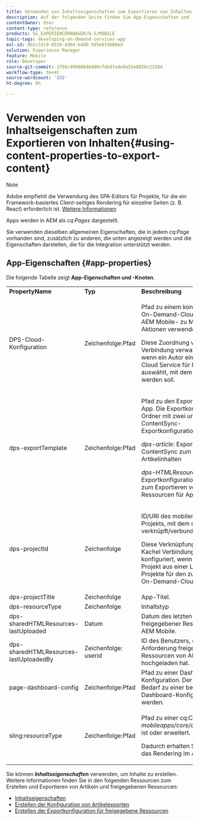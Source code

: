 ```yaml
---
title: Verwenden von Inhaltseigenschaften zum Exportieren von Inhalten
description: Auf der folgenden Seite finden Sie App-Eigenschaften und -Knoten.
contentOwner: User
content-type: reference
products: SG_EXPERIENCEMANAGER/6.5/MOBILE
topic-tags: developing-on-demand-services-app
exl-id: db1c33c9-8539-436d-b4d0-3d5e6fd688ed
solution: Experience Manager
feature: Mobile
role: Developer
source-git-commit: 1f56c99980846400cfde8fa4e9a55e885bc2258d
workflow-type: tm+mt
source-wordcount: '332'
ht-degree: 9%

---
```


# Verwenden von Inhaltseigenschaften zum Exportieren von Inhalten{#using-content-properties-to-export-content}

>[!NOTE]
>
>Adobe empfiehlt die Verwendung des SPA-Editors für Projekte, für die ein Framework-basiertes Client-seitiges Rendering für einzelne Seiten (z. B. React) erforderlich ist. [Weitere Informationen](/help/sites-developing/spa-overview.md)

Apps werden in AEM als *cq:Pages* dargestellt.

Sie verwenden dieselben allgemeinen Eigenschaften, die in jedem *cq:Page* vorhanden sind, zusätzlich zu anderen, die unten angezeigt werden und die Eigenschaften darstellen, die für die Integration unterstützt werden.

## App-Eigenschaften {#app-properties}

Die folgende Tabelle zeigt **App-Eigenschaften und -Knoten**.

<table>
 <tbody>
  <tr>
   <td><strong>PropertyName</strong></td>
   <td><strong>Typ</strong></td>
   <td><strong>Beschreibung</strong></td>
  </tr>
  <tr>
   <td>DPS-Cloud-Konfiguration</td>
   <td>Zeichenfolge:Pfad</td>
   <td><p>Pfad zu einem konfigurierten mobilen On-Demand-Cloud Service. Wird für AEM Mobile- zu Mobile-On-Demand-Aktionen verwendet (API-Aufruf)</p> <p>Diese Zuordnung wird über die Kachel Verbindung verwalten konfiguriert, wenn ein Autor einen On-Demand-Cloud Service für Mobilgeräte auswählt, mit dem die App verknüpft werden soll.</p> </td>
  </tr>
  <tr>
   <td>dps-exportTemplate</td>
   <td>Zeichenfolge:Pfad</td>
   <td><p>Pfad zu den Exportkonfigurationen der App. Die Exportkonfiguration ist ein Ordner mit zwei untergeordneten ContentSync-Exportkonfigurationsvorlagen.</p> <p><i>dps-article</i>: Exportkonfiguration für ContentSync zum Exportieren von Artikelinhalten</p> <p><i>dps-HTMLResources</i>: Exportkonfiguration für ContentSync zum Exportieren von freigegebenen Ressourcen für Apps/Artikel</p> </td>
  </tr>
  <tr>
   <td>dps-projectId</td>
   <td>Zeichenfolge</td>
   <td><p>ID/URI des mobilen On-Demand-Projekts, mit dem diese App verknüpft/verbunden ist.</p> <p>Diese Verknüpfung wird über die Kachel Verbindung verwalten konfiguriert, wenn ein Autor das Projekt aus einer Liste der verfügbaren Projekte für den zugehörigen Mobile On-Demand-Cloud Service auswählt.</p> </td>
  </tr>
  <tr>
   <td>dps-projectTitle</td>
   <td>Zeichenfolge</td>
   <td>App-Titel.</td>
  </tr>
  <tr>
   <td>dps-resourceType</td>
   <td>Zeichenfolge</td>
   <td>Inhaltstyp</td>
  </tr>
  <tr>
   <td>dps-sharedHTMLResources-lastUploaded</td>
   <td>Datum</td>
   <td>Datum des letzten Uploads freigegebener Ressourcen von AEM in AEM Mobile.</td>
  </tr>
  <tr>
   <td>dps-sharedHTMLResources-lastUploadedBy</td>
   <td>Zeichenfolge: userid</td>
   <td>ID des Benutzers, der die letzte Anforderung freigegebener Ressourcen von AEM auf AEM Mobile hochgeladen hat.</td>
  </tr>
  <tr>
   <td>page-dashboard-config</td>
   <td>Zeichenfolge:Pfad</td>
   <td>Pfad zu einer Dashboard-Konfiguration. Der Pfad kann bei Bedarf zu einer benutzerdefinierten Dashboard-Konfiguration umgeleitet werden.</td>
  </tr>
  <tr>
   <td>sling:resourceType</td>
   <td>Zeichenfolge:Pfad</td>
   <td><p>Pfad zu einer cq:Component , die <i>mobileapps/core/components/instance</i> ist oder erweitert.</p> <p>Dadurch erhalten Sie die Präsenz und das Rendering im Apps-Katalog.</p> </td>
  </tr>
 </tbody>
</table>

Sie können ***Inhaltseigenschaften*** verwenden, um Inhalte zu erstellen. Weitere Informationen finden Sie in den folgenden Ressourcen zum Erstellen und Exportieren von Artikeln und freigegebenen Ressourcen:

* [Inhaltseigenschaften](/help/mobile/content-properties.md)
* [Erstellen der Konfiguration von Artikelexporten](/help/mobile/creating-article-export-configuration.md)
* [Erstellen der Exportkonfiguration für freigegebene Ressourcen](/help/mobile/creating-shared-resources-export-configuration.md)
